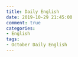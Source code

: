 ```yaml
---
title: Daily English
date: 2019-10-29 21:45:00
comment: true
categories:
- English
tags:
- October Daily English
---
```


